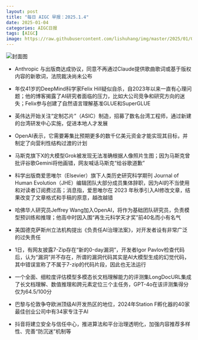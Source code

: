 ```yaml
---
layout: post
title: "每日 AIGC 早报：2025.1.4"
date: 2025-01-04
categories: AIGC日报
tags: [AIGC]
image: https://raw.githubusercontent.com/lishuhang/img/master/2025/01/0104-d.jpg
---
```


![封面图](https://raw.githubusercontent.com/lishuhang/img/master/2025/01/0104-d.jpg)

  - Anthropic 与出版商达成协议，同意不再通过Claude提供歌曲歌词或基于版权内容的新歌词，法院裁决尚未公布

  - 年仅41岁的DeepMind科学家Felix Hill疑似自杀，自2023年以来一直有心理问题；他的博客揭露了AI研究者面临的压力，比如大公司竞争和研究方向的迷失；Felix参与创建了自然语言理解基准GLUE和SuperGLUE

  - 英伟达开始关注“定制芯片”（ASIC）制造，招募了数名台湾工程师，通过新建的台湾研发中心实施，促进本地人才发展

  - OpenAI表示，它需要筹集比预期更多的数千亿美元资金才能实现其目标，并制定了向营利性结构过渡的计划

  - 马斯克旗下X的大模型Grok被发现无法准确根据人像照片生图；因为马斯克曾批评谷歌Gemini将他画错，网友喊话马斯克“给谷歌道歉”

  - 科学出版商爱思唯尔（Elsevier）旗下人类历史研究科学期刊 Journal of Human Evolution（JHE）编辑团队大部分成员集体辞职，因为AI的不当使用和对读者订阅费过高；消息指，爱思唯尔在 2023 年秋季引入AI修改文章，结果改变了文章格式和手稿的原意，越改越错

  - 哈佛华人研究员Jeffrey Wang加入OpenAI，将作为基础团队研究员，负责模型预训练和推理；他高中时因入围“再生元科学天才奖”前40名而小有名气

  - 美国德克萨斯州立法机构提出《负责任AI治理法案》，对开发者设有非常广泛的过失责任

  - 1日，有网友披露7-Zip存在“新的0-day漏洞”，开发者Igor Pavlov检查代码后，认为“漏洞”并不存在，所谓的漏洞代码其实是AI大模型生成的幻觉代码，其中错误宣称了不属于7-zip的代码片段，因此也无法运行

  - 一个全面、细粒度评估模型多模态长文档理解能力的评测集LongDocURL集成了长文档理解、数值推理和跨元素定位三个主任务，GPT-4o在该评测集得分仅为64.5/100分

  - 巴黎与伦敦争夺欧洲顶级AI开发热区的地位，2024年Station F孵化器的40家最佳创业公司中有34家专注于AI

  - 抖音将建立安全与信任中心，推进算法和平台治理透明化，加强内容推荐多样性、完善“防沉迷”机制等